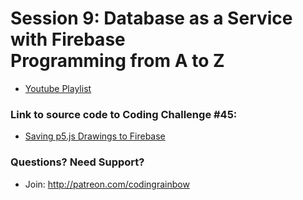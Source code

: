 # Session 9: Database as a Service with Firebase<br />Programming from A to Z
* [Youtube Playlist](https://www.youtube.com/watch?v=JrHT1iqSrAQ&index=1&list=PLRqwX-V7Uu6agS82Le9lLCBbeaW8inATT&t=2s)


### Link to source code to Coding Challenge #45: 
* [Saving p5.js Drawings to Firebase](https://github.com/CodingRainbow/Rainbow-Code/tree/master/challenges/CC_45_FirebaseSavingDrawing)

### Questions? Need Support?
* Join: http://patreon.com/codingrainbow
